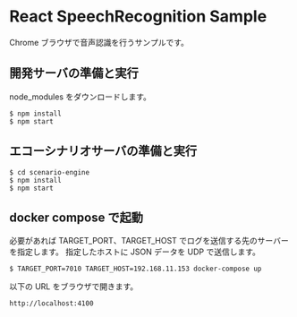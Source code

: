 # React SpeechRecognition Sample

Chrome ブラウザで音声認識を行うサンプルです。

## 開発サーバの準備と実行

node_modules をダウンロードします。

```
$ npm install
$ npm start
```

## エコーシナリオサーバの準備と実行

```
$ cd scenario-engine
$ npm install
$ npm start
```

## docker compose で起動

必要があれば TARGET_PORT、TARGET_HOST でログを送信する先のサーバーを指定します。
指定したホストに JSON データを UDP で送信します。

```
$ TARGET_PORT=7010 TARGET_HOST=192.168.11.153 docker-compose up
```

以下の URL をブラウザで開きます。

```
http://localhost:4100
```
